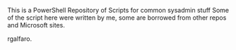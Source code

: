 This is a PowerShell Repository of Scripts for common sysadmin stuff
Some of the script here were written by me, some are borrowed from other repos and Microsoft sites.

rgalfaro.
